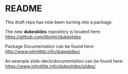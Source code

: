 # README

This draft repo has now been turning into a package.

The new **dukeslides** repository is located here: https://github.com/libjohn/dukeslides

Package Documentation can be found here: http://www.johnlittle.info/dukeslides/

An example slide-deck/documentation can be found here:
https://www.johnlittle.info/dukeslides/slides/



